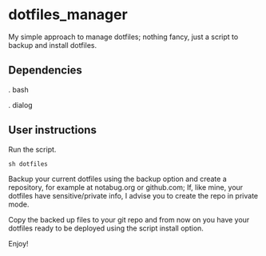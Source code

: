 # dotfiles_manager

My simple approach to manage dotfiles; nothing fancy, just a script to backup and install dotfiles.

## Dependencies

 . bash

 . dialog

## User instructions

Run the script.

```
sh dotfiles
```

Backup your current dotfiles using the backup option and create a repository, for example at notabug.org or github.com; 
If, like mine, your dotfiles have sensitive/private info, I advise you to create the repo in private mode.

Copy the backed up files to your git repo and from now on you have your dotfiles ready to be deployed using the script install option.

Enjoy!
